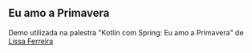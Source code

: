 ## Eu amo a Primavera

Demo utilizada na palestra "Kotlin com Spring: Eu amo a Primavera" de [Lissa Ferreira](https://twitter.com/lissadev_) 
